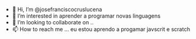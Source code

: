- 👋 Hi, I’m @josefranciscocruslucena
- 👀 I’m interested in  aprender a programar  novas linguagens 
- 💞️ I’m looking to collaborate on ..
- 📫 How to reach me ...
eu estou aprendo a progamar javscrit e  scratch
<!---
josefranciscocruslucena/josefranciscocruslucena is a ✨ special ✨ repository because its `README.md` (this file) appears on your GitHub profile.
You can click the Preview link to take a look at your changes.
--->
